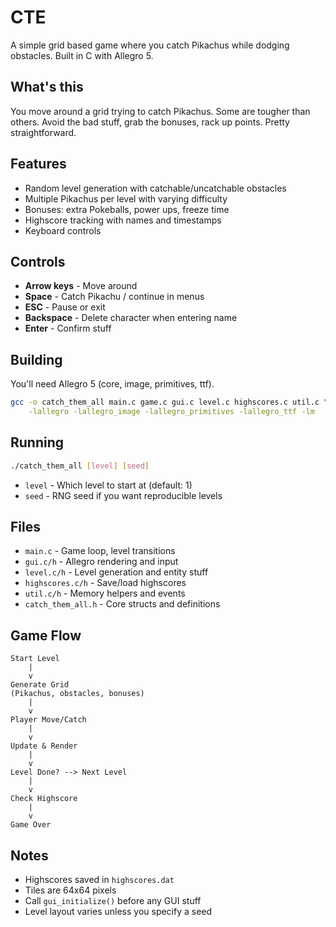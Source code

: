 # CTE

A simple grid based game where you catch Pikachus while dodging obstacles. Built in C with Allegro 5.

## What's this

You move around a grid trying to catch Pikachus. Some are tougher than others. Avoid the bad stuff, grab the bonuses, rack up points. Pretty straightforward.

## Features

- Random level generation with catchable/uncatchable obstacles
- Multiple Pikachus per level with varying difficulty
- Bonuses: extra Pokeballs, power ups, freeze time
- Highscore tracking with names and timestamps
- Keyboard controls

## Controls

- **Arrow keys** - Move around
- **Space** - Catch Pikachu / continue in menus
- **ESC** - Pause or exit
- **Backspace** - Delete character when entering name
- **Enter** - Confirm stuff

## Building

You'll need Allegro 5 (core, image, primitives, ttf).

```bash
gcc -o catch_them_all main.c game.c gui.c level.c highscores.c util.c \
    -lallegro -lallegro_image -lallegro_primitives -lallegro_ttf -lm
```

## Running

```bash
./catch_them_all [level] [seed]
```

- `level` - Which level to start at (default: 1)
- `seed` - RNG seed if you want reproducible levels

## Files

- `main.c` - Game loop, level transitions
- `gui.c/h` - Allegro rendering and input
- `level.c/h` - Level generation and entity stuff
- `highscores.c/h` - Save/load highscores
- `util.c/h` - Memory helpers and events
- `catch_them_all.h` - Core structs and definitions

## Game Flow

```
Start Level
    |
    v
Generate Grid
(Pikachus, obstacles, bonuses)
    |
    v
Player Move/Catch
    |
    v
Update & Render
    |
    v
Level Done? --> Next Level
    |
    v
Check Highscore
    |
    v
Game Over
```

## Notes

- Highscores saved in `highscores.dat`
- Tiles are 64x64 pixels
- Call `gui_initialize()` before any GUI stuff
- Level layout varies unless you specify a seed
